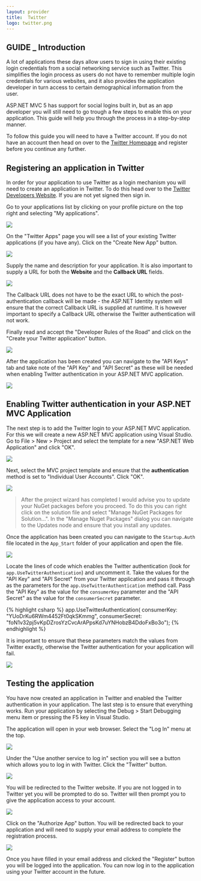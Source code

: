 ```yaml
---
layout: provider
title:  Twitter
logo: twitter.png
---
```

## GUIDE _ Introduction
A lot of applications these days allow users to sign in using their existing login credentials from a social networking service such as Twitter.  This simplifies the login process as users do not have to remember multiple login credentials for various websites, and it also provides the application developer in turn access to certain demographical information from the user.

ASP.NET MVC 5 has support for social logins built in, but as an app developer you will still need to go trough a few steps to enable this on your application.  This guide will help you through the process in a step-by-step manner.

To follow this guide you will need to have a Twitter account.  If you do not have an account then head on over to the [Twitter Homepage](http://www.twitter.com) and register before you continue any further.

## Registering an application in Twitter
In order for your application to use Twitter as a login mechanism you will need to create an application in Twitter.  To do this head over to the [Twitter Developers Website](https://dev.twitter.com/).  If you are not yet signed then sign in. 

Go to your applications list by clicking on your profile picture on the top right and selecting "My applications".

![](/images/guides/twitter/applications_menu.png)

On the "Twitter Apps" page you will see a list of your existing Twitter applications (if you have any).  Click on the "Create New App" button.

![](/images/guides/twitter/create_new_app_button.png)

Supply the name and description for your application.  It is also important to supply a URL for both the **Website** and the **Callback URL** fields.   

![](/images/guides/twitter/create_application_1.png)

The Callback URL does not have to be the exact URL to which the post-authentication callback will be made - the ASP.NET Identity system will ensure that the correct Callback URL is supplied at runtime.  It is however important to specify a Callback URL otherwise the Twitter authentication will not work.

Finally read and accept the "Developer Rules of the Road" and click on the "Create your Twitter application" button.

![](/images/guides/twitter/create_application_2.png)

After the application has been created you can navigate to the "API Keys" tab and take note of the "API Key" and "API Secret" as these will be needed when enabling Twitter authentication in your ASP.NET MVC application.

![](/images/guides/twitter/twitter_app_keys_page.png)

## Enabling Twitter authentication in your ASP.NET MVC Application
The next step is to add the Twitter login to your ASP.NET MVC application.  For this we will create a new ASP.NET MVC application using Visual Studio. Go to File > New > Project and select the template for a new "ASP.NET Web Application" and click "OK".

![](/images/guides/twitter/new_project.png)

Next, select the MVC project template and ensure that the **authentication** method is set to "Individual User Accounts".  Click "OK".

![](/images/guides/twitter/new_project_mvc.png)

> After the project wizard has completed I would advise you to update your NuGet packages before you proceed.  To do this you can right click on the solution file and select "Manage NuGet Packages for Solution...".  In the "Manage Nuget Packages" dialog you can navigate to the Updates node and ensure that you install any updates.

Once the application has been created you can navigate to the `Startup.Auth` file located in the `App_Start` folder of your application and open the file.

![](/images/guides/twitter/navigate_startup_auth.png)

Locate the lines of code which enables the Twitter authentication (look for `app.UseTwitterAuthentication`) and uncomment it.  Take the values for the "API Key" and "API Secret" from your Twitter application and pass it through as the parameters for the `app.UseTwitterAuthentication` method call.  Pass the "API Key" as the value for the `consumerKey` parameter and the "API Secret" as the value for the `consumerSecret` parameter.

{% highlight csharp %}
app.UseTwitterAuthentication(
    consumerKey: "YUoDrKu6RWm4452Ft0qkSKmmg",
    consumerSecret: "foN1v32pj5vKpDZrosYzCvcArAPpsKd7uYNHobzB4DdoFxBo3o");
{% endhighlight %}

It is important to ensure that these parameters match the values from Twitter exactly, otherwise the Twitter authentication for your application will fail.

![](/images/guides/twitter/keys_matchup.png)

## Testing the application
You have now created an application in Twitter and enabled the Twitter authentication in your application.  The last step is to ensure that everything works.  Run your application by selecting the Debug > Start Debugging menu item or pressing the F5 key in Visual Studio.

The application will open in your web browser.  Select the "Log In" menu at the top.

![](/images/guides/twitter/application_start_screen.png)

Under the "Use another service to log in" section you will see a button which allows you to log in with Twitter.  Click the "Twitter" button.

![](/images/guides/twitter/application_login_screen.png)

You will be redirected to the Twitter website.  If you are not logged in to Twitter yet you will be prompted to do so.  Twitter will then prompt you to give the application access to your account.

![](/images/guides/twitter/twitter_auth_screen.png)

Click on the "Authorize App" button. You will be redirected back to your application and will need to supply your email address to complete the registration process.

![](/images/guides/twitter/complete_registration.png)

Once you have filled in your email address and clicked the "Register" button you will be logged into the application.  You can now log in to the application using your Twitter account in the future.

